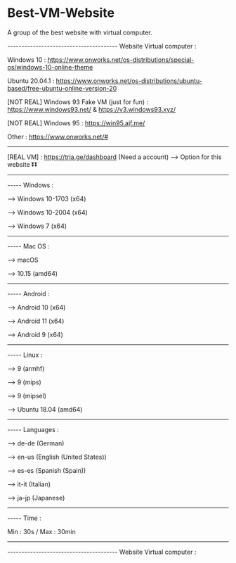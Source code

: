 # Best-VM-Website
A group of the best website with virtual computer.

--------------------------------------- Website Virtual computer :

Windows 10 : https://www.onworks.net/os-distributions/special-os/windows-10-online-theme

Ubuntu 20.04.1 : https://www.onworks.net/os-distributions/ubuntu-based/free-ubuntu-online-version-20

[NOT REAL] Windows 93 Fake VM (just for fun) : https://www.windows93.net/ & https://v3.windows93.xyz/

[NOT REAL] Windows 95 : https://win95.ajf.me/

Other : https://www.onworks.net/#

--------------------

[REAL VM] : https://tria.ge/dashboard (Need a account)
--> Option for this website ⏬⏬

--------------------

----- Windows :

--> Windows 10-1703 (x64)

--> Windows 10-2004 (x64)

--> Windows 7 (x64)

--------------------

----- Mac OS :

--> macOS

--> 10.15 (amd64)

--------------------

----- Android :

--> Android 10 (x64)

--> Android 11 (x64)

--> Android 9 (x64)

--------------------

----- Linux :

--> 9 (armhf)

--> 9 (mips) 

--> 9 (mipsel)

--> Ubuntu 18.04 (amd64)

--------------------

----- Languages :

--> de-de (German)

--> en-us (English (United States))

--> es-es (Spanish (Spain))

--> it-it (Italian)

--> ja-jp (Japanese)

--------------------

----- Time :

Min : 30s / Max : 30min

--------------------

--------------------------------------- Website Virtual computer :
